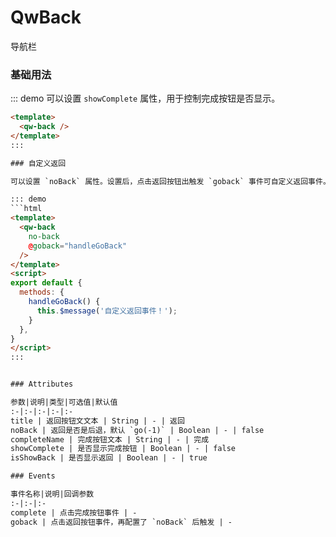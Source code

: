 # QwBack

导航栏

### 基础用法

::: demo 可以设置 `showComplete` 属性，用于控制完成按钮是否显示。
```html
<template>
  <qw-back />
</template>
:::  

### 自定义返回

可以设置 `noBack` 属性。设置后，点击返回按钮出触发 `goback` 事件可自定义返回事件。

::: demo 
```html
<template>
  <qw-back
    no-back
    @goback="handleGoBack"
  />
</template>
<script>
export default {
  methods: {
    handleGoBack() {
      this.$message('自定义返回事件！');
    }
  },
}
</script>
:::  


### Attributes

参数|说明|类型|可选值|默认值
:-|:-|:-|:-|:-
title | 返回按钮文文本 | String | - | 返回
noBack | 返回是否是后退，默认 `go(-1)` | Boolean | - | false
completeName | 完成按钮文本 | String | - | 完成
showComplete | 是否显示完成按钮 | Boolean | - | false
isShowBack | 是否显示返回 | Boolean | - | true

### Events

事件名称|说明|回调参数
:-|:-|:-
complete | 点击完成按钮事件 | -
goback | 点击返回按钮事件，再配置了 `noBack` 后触发 | -